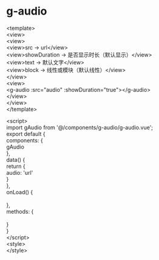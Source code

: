 # g-audio
\<template><br>
	\<view><br>
    \<view><br>
      \<view>src -> url\</view><br>
      \<view>showDuration -> 是否显示时长（默认显示）\</view><br>
      \<view>text -> 默认文字\</view><br>
      \<view>block -> 线性或模块（默认线性）\</view><br>
    \</view><br>
    \<view><br>
      \<g-audio :src="audio" :showDuration="true">\</g-audio><br>
    \</view><br>
	\</view><br>
\</template><br>

\<script><br>
	import gAudio from '@/components/g-audio/g-audio.vue';<br>
	export default {<br>
		components: {<br>
			gAudio<br>
		},<br>
		data() {<br>
			return {<br>
				audio: 'url'<br>
			}<br>
		},<br>
		onLoad() {<br>
<br>
		},<br>
		methods: {<br>
<br>
		}<br>
	}<br>
\</script><br>
\<style><br>
\</style><br>

